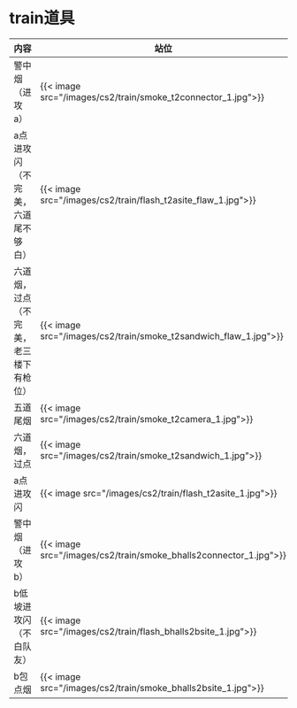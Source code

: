 # train道具




| 内容 | 站位 | 瞄点 |
|-------|-------|-------|
|警中烟（进攻a）|{{< image src="/images/cs2/train/smoke_t2connector_1.jpg">}} | {{< image src="/images/cs2/train/smoke_t2connector_2.jpg">}}|
|a点进攻闪（不完美，六道尾不够白） | {{< image src="/images/cs2/train/flash_t2asite_flaw_1.jpg">}} | {{< image src="/images/cs2/train/flash_t2asite_flaw_2.jpg">}} |
|六道烟，过点（不完美，老三楼下有枪位） | {{< image src="/images/cs2/train/smoke_t2sandwich_flaw_1.jpg">}} | {{< image src="/images/cs2/train/smoke_t2sandwich_flaw_2.jpg">}} |
|五道尾烟 | {{< image src="/images/cs2/train/smoke_t2camera_1.jpg">}} | {{< image src="/images/cs2/train/smoke_t2camera_2.jpg">}} |
| 六道烟，过点| {{< image src="/images/cs2/train/smoke_t2sandwich_1.jpg">}} | {{< image src="/images/cs2/train/smoke_t2sandwich_2.jpg">}} |
|a点进攻闪 | {{< image src="/images/cs2/train/flash_t2asite_1.jpg">}} | {{< image src="/images/cs2/train/flash_t2asite_2.jpg">}} |
| 警中烟（进攻b）| {{< image src="/images/cs2/train/smoke_bhalls2connector_1.jpg">}} | {{< image src="/images/cs2/train/smoke_bhalls2connector_2.jpg">}} |
|b低坡进攻闪（不白队友） | {{< image src="/images/cs2/train/flash_bhalls2bsite_1.jpg">}} | {{< image src="/images/cs2/train/flash_bhalls2bsite_2.jpg">}} |
|b包点烟 | {{< image src="/images/cs2/train/smoke_bhalls2bsite_1.jpg">}} | {{< image src="/images/cs2/train/smoke_bhalls2bsite_2.jpg">}} |


